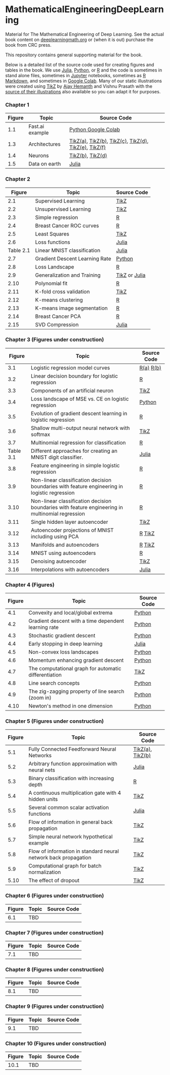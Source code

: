 # MathematicalEngineeringDeepLearning
Material for The Mathematical Engineering of Deep Learning. See the actual book content on [deeplearningmath.org](https://deeplearningmath.org) or (when it is out) purchase the book from CRC press.

This repository contains general supporting material for the book.

Below is a detailed list of the source code used for creating figures and tables in the book. We use [Julia](https://julialang.org/), [Python](https://www.python.org/), or [R](https://www.r-project.org/) and the code is sometimes in stand alone files, sometimes in [Jupyter](https://jupyter.org/) notebooks, sometimes as [R Markdown](https://rmarkdown.rstudio.com/), and sometimes in [Google Colab](https://research.google.com/colaboratory/). Many of our static illustrations were created using [TikZ](https://texample.net/tikz/examples/) by [Ajay Hemanth](https://www.linkedin.com/in/ajayhemanth/) and Vishnu Prasath with the [source of their illustrations](https://github.com/ajayhemanth/The-Mathematical-Engineering-of-Deep-Learning---TikZ) also available so you can adapt it for purposes. 

### Chapter 1
| Figure  | Topic       | Source Code  |
| ------- | ----------- | -----------  |
| 1.1     | Fast.ai example | [Python Google Colab](https://colab.research.google.com/drive/1YOjnlAqY71PspLn0QzoYl5SmcEmXr4GP?usp=sharing) |  
| 1.3     | Architectures   | [TikZ(a)](https://github.com/ajayhemanth/The-Mathematical-Engineering-of-Deep-Learning---TikZ/blob/main/source_tikz/in_out_neural_network.tikz), [TikZ(b)](https://github.com/ajayhemanth/The-Mathematical-Engineering-of-Deep-Learning---TikZ/blob/main/source_tikz/convolution_nn.tex), [TikZ(c)](https://github.com/ajayhemanth/The-Mathematical-Engineering-of-Deep-Learning---TikZ/blob/main/source_tikz/recursive_graph.tikz), [TikZ(d)](https://github.com/ajayhemanth/The-Mathematical-Engineering-of-Deep-Learning---TikZ/blob/main/source_tikz/circuit_diagram.tikz), [TikZ(e)](https://github.com/ajayhemanth/The-Mathematical-Engineering-of-Deep-Learning---TikZ/blob/main/source_tikz/encoder_decoder.tikz), [TikZ(f)](https://github.com/ajayhemanth/The-Mathematical-Engineering-of-Deep-Learning---TikZ/blob/main/source_tikz/predicted_lables.tikz) |  
| 1.4     | Neurons         | [TikZ(b)](https://github.com/ajayhemanth/The-Mathematical-Engineering-of-Deep-Learning---TikZ/blob/main/source_tikz/dendrites_with_synaptic_weights_axons.tex), [TikZ(d)](https://github.com/ajayhemanth/The-Mathematical-Engineering-of-Deep-Learning---TikZ/blob/main/source_tikz/simple_neural_network.tikz) |  
| 1.5     | Data on earth   | [Julia](Julia/data_world_in_zb.ipynb) |  

### Chapter 2
| Figure | Topic           | Source Code        |
| ------ | --------------- | -----------        |
| 2.1    | Supervised Learning | [TikZ](https://github.com/ajayhemanth/The-Mathematical-Engineering-of-Deep-Learning---TikZ/blob/main/source_tikz/training_prediction.tex) |  
| 2.2    | Unsupervised Learning | [TikZ](https://github.com/ajayhemanth/The-Mathematical-Engineering-of-Deep-Learning---TikZ/blob/main/source_tikz/clustering_reduction.tex) |  
| 2.3    | Simple regression | [R](https://github.com/yoninazarathy/MathematicalEngineeringDeepLearning/blob/master/R/Simple_Regression.R) |  
| 2.4    | Breast Cancer ROC curves | [R](https://github.com/yoninazarathy/MathematicalEngineeringDeepLearning/blob/master/R/Breast_Cancer_ROC_curves.R) |  
| 2.5    | Least Squares | [TikZ](https://github.com/ajayhemanth/The-Mathematical-Engineering-of-Deep-Learning---TikZ/blob/main/source_tikz/plot_rectangles.tex) |  
| 2.6    | Loss functions | [Julia](Julia/LossFunctions.ipynb) |  
| Table 2.1 | Linear MNIST classification | [Julia](Julia/LinearMNIST_3_ways.ipynb) |
| 2.7    | Gradient Descent Learning Rate  | [Python](Python/Learning-Rate-Matters-GD-linear.ipynb) |  
| 2.8    | Loss Landscape  | [R](https://github.com/yoninazarathy/MathematicalEngineeringDeepLearning/blob/master/R/Loss_Landscape.R) |  
| 2.9    | Generalization and Training | [TikZ](https://github.com/ajayhemanth/The-Mathematical-Engineering-of-Deep-Learning---TikZ/blob/main/source_tikz/error_modelcomplexity.tex) or [Julia](Julia/Expected_Performance_Curves.ipynb) |  
| 2.10    | Polynomial fit | [R](https://github.com/yoninazarathy/MathematicalEngineeringDeepLearning/blob/master/R/Polynomial_fit.R) |  
| 2.11   | K-fold cross validation | [TikZ](https://github.com/ajayhemanth/The-Mathematical-Engineering-of-Deep-Learning---TikZ/blob/main/source_tikz/kfold_cross_validation.tex) |  
| 2.12   | K-means clustering | [R](https://github.com/yoninazarathy/MathematicalEngineeringDeepLearning/blob/master/R/kmeans-clustering.R) |  
| 2.13   | K-means image segmentation | [R](https://github.com/yoninazarathy/MathematicalEngineeringDeepLearning/blob/master/R/K-means-image-segmentation.R) |  
| 2.14   | Breast Cancer PCA | [R](https://github.com/yoninazarathy/MathematicalEngineeringDeepLearning/blob/master/R/Breast_Cancer_PCA.R) |  
| 2.15   | SVD Compression | [Julia](Julia/SVD_compression.ipynb) |

### Chapter 3 (Figures under construction)
| Figure | Topic           | Source Code          |
| ------ | --------------- | -----------          |
| 3.1    | Logistic regression model curves | [R(a)]() [R(b)]() |        
| 3.2    | Linear decision boundary for logistic regression | [R]()   |  
| 3.3    | Components of an artificial neuron | [TikZ]() |
| 3.4    | Loss landscape of MSE vs. CE on logistic regression | [Python]() |
| 3.5    | Evolution of gradient descent learning in logistic regression | [R]() |
| 3.6    | Shallow multi-output neural network with softmax | [TikZ]() |
| 3.7    | Multinomial regression for classification | [R]() |
| Table 3.1 | Different approaches for creating an MNIST digit classifier. | [Julia]() |
| 3.8    | Feature engineering in simple logistic regression | [R]() |
| 3.9    | Non-linear classification decision boundaries with feature engineering in logistic regression | [R]() |
| 3.10   | Non-linear classification decision boundaries with feature engineering in multinomial regression | [R]() |
| 3.11 | Single hidden layer autoencoder | [TikZ]() |
| 3.12 | Autoencoder projections of MNIST including using PCA | [R]() [TikZ]() |
| 3.13 | Manifolds and autoencoders | [R]() [TikZ]() |
| 3.14 | MNIST using autoencoders | [R]() |
| 3.15 | Denoising autoencoder | [TikZ]() |
| 3.16 | Interpolations with autoencoders | [Julia]() |


### Chapter 4 (Figures)
| Figure | Topic           | Source Code        |
| ------ | --------------- | -----------        |
| 4.1    | Convexity and local/global extrema   |    [Python]()  |  
| 4.2    | Gradient descent with a time dependent learning rate |  [Python]()  | 
| 4.3    | Stochastic gradient descent |  [Python]()  | 
| 4.4    | Early stopping in deep learning |  [Julia]()  | 
| 4.5    | Non-convex loss landscapes |  [Python]()  | 
| 4.6    | Momentum enhancing gradient descent |  [Python]()  | 
| 4.7    | The computational graph for automatic differentiation |  [TikZ](https://github.com/ajayhemanth/The-Mathematical-Engineering-of-Deep-Learning---TikZ/blob/main/source_tikz/computational_graph.tex)  | 
| 4.8    | Line search concepts             |  [Python]()  | 
| 4.9    | The zig-zagging property of line search (zoom in) | [Python]()  | 
| 4.10    | Newton's method in one dimension | [Python]()  | 


### Chapter 5 (Figures under construction)
| Figure | Topic           | Source Code        |
| ------ | --------------- | -----------        |
| 5.1    | Fully Connected Feedforward Neural Networks | [TikZ(a)](), [TikZ(b)]()   |  
| 5.2    | Arbitrary function approximation with neural nets  | [Julia]()   |  
| 5.3    | Binary classification with increasing depth |  [R]() |  
| 5.4    | A continuous multiplication gate with 4 hidden units | [TikZ]()  |  
| 5.5    | Several common scalar activation functions |  [Julia]()  |  
| 5.6    | Flow of information in general back propagation | [TikZ]()  |  
| 5.7    | Simple neural network hypothetical example | [TikZ]() |  
| 5.8    | Flow of information in standard neural network back propagation | [TikZ]() |  
| 5.9    | Computational graph for batch normalization | [TikZ]() |  
| 5.10    | The effect of dropout  | [TikZ]()                    |  

### Chapter 6 (Figures under construction)
| Figure | Topic           | Source Code        |
| ------ | --------------- | -----------        |
| 6.1    | TBD             |                    |  

### Chapter 7 (Figures under construction)
| Figure | Topic           | Source Code        |
| ------ | --------------- | -----------        |
| 7.1    | TBD             |                    |  

### Chapter 8 (Figures under construction)
| Figure | Topic           | Source Code        |
| ------ | --------------- | -----------        |
| 8.1    | TBD             |                    |  

### Chapter 9 (Figures under construction)
| Figure | Topic           | Source Code        |
| ------ | --------------- | -----------        |
| 9.1    | TBD             |                    |  

### Chapter 10 (Figures under construction)
| Figure | Topic           | Source Code        |
| ------ | --------------- | -----------        |
| 10.1    | TBD             |                    |  